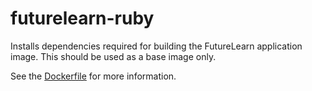 # futurelearn-ruby

Installs dependencies required for building the FutureLearn application image. This
should be used as a base image only.

See the [Dockerfile](Dockerfile) for more information.
